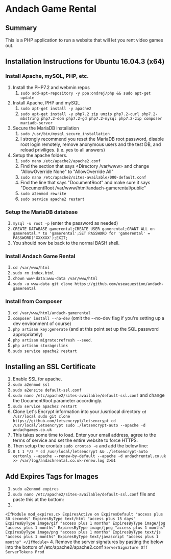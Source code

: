 # Andach Game Rental
## Summary
This is a PHP application to run a website that will let you rent video games out. 

## Installation Instructions for Ubuntu 16.04.3 (x64)
### Install Apache, mySQL, PHP, etc.
1. Install the PHP7.2 and webmin repos
    1. `sudo add-apt-repository -y ppa:ondrej/php && sudo apt-get update`
2. Install Apache, PHP and mySQL
    1. `sudo apt-get install -y apache2`
    2. `sudo apt-get install -y php7.2 zip unzip php7.2-curl php7.2-mbstring php7.2-dom php7.2-gd php7.2-mysql php7.2-zip composer mariadb-server`
3. Secure the MariaDB installation
    1. `sudo /usr/bin/mysql_secure_installation`
    2. I strongly recommend you reset the MariaDB root password, disable root login remotely, remove anonymous users and the test DB, and reload priviliges. (i.e. yes to all answers)
6. Setup the apache folders. 
    1. `sudo nano /etc/apache2/apache2.conf`
    2. Find the section that says <Directory /var/www> and change "AllowOverride None" to "AllowOverride All"
    3. `sudo nano /etc/apache2/sites-available/000-default.conf`
    4. Find the line that says "DocumentRoot" and make sure it says "DocumentRoot /var/www/html/andach-gamerental/public"
    5. `sudo a2enmod rewrite`
    6. `sudo service apache2 restart`

### Setup the MariaDB database
1. `mysql -u root -p` (enter the password as needed)
6. `CREATE DATABASE gamerental;CREATE USER gamerental;GRANT ALL on gamerental.* to 'gamerental';SET PASSWORD for 'gamerental' = PASSWORD('XXXXXX');EXIT;`
7. You should now be back to the normal BASH shell. 

### Install Andach Game Rental
1. `cd /var/www/html`
2. `sudo rm index.html`
3. `chown www-data:www-data /var/www/html`
4. `sudo -u www-data git clone https://github.com/useaquestion/andach-gamerental`

### Install from Composer
1. `cd /var/www/html/andach-gamerental`
1. `composer install --no-dev` (omit the --no-dev flag if you're setting up a dev environment of course)
1. `php artisan key:generate` (and at this point set up the SQL password appropriately)
7. `php artisan migrate:refresh --seed`.
8. `php artisan storage:link`
6. `sudo service apache2 restart`

## Installing an SSL Certificate
1. Enable SSL for apache. 
2. `sudo a2enmod ssl`
3. `sudo a2ensite default-ssl.conf`
4. `sudo nano /etc/apache2/sites-available/default-ssl.conf` and change the DocumentRoot parameter accordingly. 
4. `sudo service apache2 restart`
5. Clone Let's Encrypt information into your /usr/local directory `cd /usr/local
sudo git clone https://github.com/letsencrypt/letsencrypt
cd /usr/local/letsencrypt
sudo ./letsencrypt-auto --apache -d andachgames.co.uk`
6. This takes some time to load. Enter your email address, agree to the terms of service and set the entire website to force HTTPS. 
7. Then setup the crontab `sudo crontab -e` and add the below line:
8. `0 1 1 */2 * cd /usr/local/letsencrypt && ./letsencrypt-auto certonly --apache --renew-by-default --apache -d andachrental.co.uk >> /var/log/andachrental.co.uk-renew.log 2>&1`

## Add Expires Tags for Images
1. `sudo a2enmod expires`
2. `sudo nano /etc/apache2/sites-available/default-ssl.conf` file and paste this at the bottom:
3. 
`<IfModule mod_expires.c>
ExpiresActive on
ExpiresDefault "access plus 30 seconds"
ExpiresByType text/html "access plus 15 days"
ExpiresByType image/gif "access plus 1 months"
ExpiresByType image/jpg "access plus 1 months"
ExpiresByType image/jpeg "access plus 1 months"
ExpiresByType image/png "access plus 1 months"
ExpiresByType text/js "access plus 1 months"
ExpiresByType text/javascript "access plus 1 months"
</IfModule>`
4. Remove the server signatures by pasting the below into the bottom of /etc/apache2/apache2.conf
`ServerSignature Off
ServerTokens Prod`